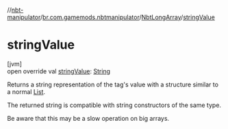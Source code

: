 //[nbt-manipulator](../../../index.md)/[br.com.gamemods.nbtmanipulator](../index.md)/[NbtLongArray](index.md)/[stringValue](string-value.md)

# stringValue

[jvm]\
open override val [stringValue](string-value.md): [String](https://kotlinlang.org/api/latest/jvm/stdlib/kotlin/-string/index.html)

Returns a string representation of the tag's value with a structure similar to a normal [List](https://kotlinlang.org/api/latest/jvm/stdlib/kotlin.collections/-list/index.html).

The returned string is compatible with string constructors of the same type.

Be aware that this may be a slow operation on big arrays.

